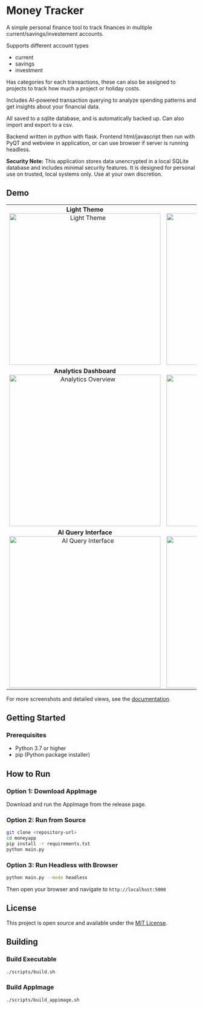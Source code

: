 # Money Tracker

A simple personal finance tool to track finances in multiple current/savings/investement accounts.

Supports different account types
 - current
 - savings
 - investment

 Has categories for each transactions, these can also be assigned to projects to track how much a project or holiday costs.

 Includes AI-powered transaction querying to analyze spending patterns and get insights about your financial data.

 All saved to a sqlite database, and is automatically backed up. Can also import and export to a csv. 

Backend written in python with flask.
Frontend html/javascript then run with PyQT and webview in application, or can use browser if server is running headless.

**Security Note:** This application stores data unencrypted in a local SQLite database and includes minimal security features. It is designed for personal use on trusted, local systems only. Use at your own discretion.

## Demo

<div align="center">
  <table>
    <tr>
      <td align="center">
        <b>Light Theme</b><br>
        <img src="docs/transactions_light.png" alt="Light Theme" width="400">
      </td>
      <td align="center">
        <b>Dark Theme</b><br>
        <img src="docs/transactions.png" alt="Dark Theme" width="400">
      </td>
    </tr>
    <tr>
      <td align="center">
        <b>Analytics Dashboard</b><br>
        <img src="docs/analytics1.png" alt="Analytics Overview" width="400">
      </td>
      <td align="center">
        <b>Extended Analytics</b><br>
        <img src="docs/analytics2.png" alt="Extended Analytics" width="400">
      </td>
    </tr>
    <tr>
      <td align="center">
        <b>AI Query Interface</b><br>
        <img src="docs/ai-query.png" alt="AI Query Interface" width="400">
      </td>
      <td align="center">
        <b>AI Query Response</b><br>
        <img src="docs/ai-query-return.png" alt="AI Query Response" width="400">
      </td>
    </tr>
  </table>
</div>

For more screenshots and detailed views, see the [documentation](docs/README.md).

## Getting Started

### Prerequisites
- Python 3.7 or higher
- pip (Python package installer)

## How to Run

### Option 1: Download AppImage
Download and run the AppImage from the release page.

### Option 2: Run from Source
```bash
git clone <repository-url>
cd moneyapp
pip install -r requirements.txt
python main.py
```

### Option 3: Run Headless with Browser
```bash
python main.py --mode headless
```
Then open your browser and navigate to `http://localhost:5000`

## License

This project is open source and available under the [MIT License](LICENSE).

## Building

### Build Executable
```bash
./scripts/build.sh
```

### Build AppImage
```bash
./scripts/build_appimage.sh
```

